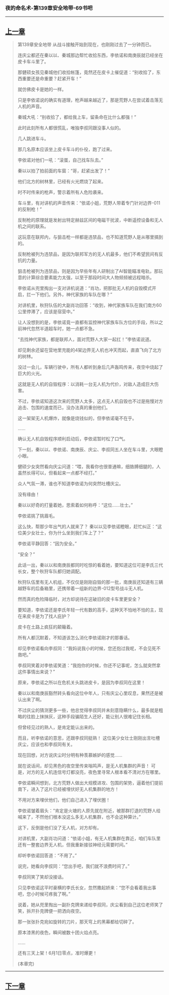 ### 夜的命名术-第139章安全地带-69书吧

--------
[上一章](./6a4ad71100d0ee51e99beea5ab32e5b5.md)
--------


>
>
>
>第139章安全地带
>从战斗接触开始到现在，也刚刚过去了一分钟而已。
>
>连庆尘都还在秦以以、秦城那边帮忙收拾东西，李依诺和南庚辰就已经坐在皮卡车斗里了。
>
>那健硕女孩见秦城他们收拾帐篷，竟然还在皮卡上催促道：“别收拾了，东西重要还是命重要？赶紧开车！”
>
>就仿佛皮卡是她的一样。
>
>只是李依诺说的确实有道理，枪声越来越近了，那是荒野人在尝试着击落无人机的声音。
>
>秦城大吼：“别收拾了，都给我上车，留条命在比什么都强！”
>
>此时此刻所有人都很慌乱，唯独李叔同跟没事人似的。
>
>几人跳进车斗。
>
>那几名原本应该坐上皮卡车斗的仆役，跑了过来。
>
>李依诺对他们一吼：“滚蛋，自己找车队去。”
>
>秦以以拍了拍前面的车窗：“哥，赶紧出发了！”
>
>他们北方的树林里，已经有火光燃烧了起来。
>
>时不时传来的枪声，警示着所有人危险袭来。
>
>车斗里，有对讲机的声音传来：“依诺小姐，荒野人带着专门针对边界-011的反制枪！”
>
>反制枪的原理就是发射出特定赫兹区间的电磁干扰波，中断遥控设备和无人机之间的联系。
>
>这玩意在联邦内，与狙击枪一样都是违禁品，也不知道荒野人是从哪里搞到的。
>
>反制枪被列为违禁品，是因为联邦军方的无人机最多，他们不希望民间有反抗的力量。
>
>狙击枪被列为违禁品，则是因为早些年有人研制出了AI智能瞄准电轨，那玩意的计算综合要素能力太强，以至于那段时间大人物频频被远程暗杀。
>
>李依诺从兜里掏出一支对讲机说道：“肖功，把那批无人机的自毁模式开启，拦一下他们。另外，神代家族的车队在哪？”
>
>对讲机里，秋狩队伍的大副肖功回答：“收到，神代家族车队在我们南方60公里停滞了，应该是宿营中。”
>
>让人没想到的是，李依诺竟一直都有监控神代家族车队方位的手段，所以之前神代忽然半道超车时，她一点都不急。
>
>“去找神代家族，都是联邦人，面对荒野人大家一起扛！”李依诺说道。
>
>却见剩余还留在营地里充能的4架边界无人机也冲天而起，直直飞向了北方的树林。
>
>没过一会儿，车辆行驶中，所有人都听到身后几声轰鸣传来，夜空中烧起了巨大的火光。
>
>这就是无人机的自毁程序：以消耗一台无人机为代价，对敌人造成巨大伤害。
>
>不过，李依诺知道这次来的荒野人太多，这点无人机自毁也不过是拖慢对方追击、包围的速度而已，没办法真的重创他们。
>
>这一架架无人机爆炸，就像是烧钱似的，但李依诺毫不在乎。
>
>……
>
>确认无人机自毁程序顺利启动后，李依诺暂时松了口气。
>
>下一刻，秦以以、李依诺、南庚辰、庆尘、李叔同五人坐在车斗里，大眼瞪小眼。
>
>健硕少女突然看向庆尘问道：“喂，我看你也很普通嘛，细胳膊细腿的，人虽然长得可以，但看起来一点都不经打。”
>
>众人气氛一滞，谁也不知道李依诺为何突然吐槽庆尘。
>
>没有缘由！
>
>秦以以好奇的打量着她，思索着如何称呼：“这位……壮士。”
>
>李依诺挑了挑眉毛。
>
>这么快，帮那少年出气的人就来了？
>秦以以见李依诺瞪眼，赶忙纠正：“这位美少女壮士，你为什么坐到我们车上了？”
>
>李依诺平静回答：“因为安全。”
>
>“安全？”
>
>此话一出，秦以以和南庚辰都同时吃惊的看着她，要知道这位可是李氏三代长女，整个秋狩车队都归她调配。
>
>秋狩队伍里有无人机组，不仅仅是刚刚自毁的那一批，南庚辰还知道有三辆越野车的后备箱里，还携带着一组新的边界-012型号战斗无人机。
>
>然而真的危险降临时，对方却说待在这破旧的皮卡车里更安全？
>
>要知道，李依诺还是李氏年轻一代有数的高手，这种天不怕地不怕的主，现在来皮卡是为了找人庇护？
>
>皮卡在土路上疯狂的颠簸着。
>
>所有人都沉默着，不知道该怎么消化李依诺刚才的那番话。
>
>却见李依诺看向李叔同：“我妈说我小的时候，您还抱过我呢，不会见死不救吧。”
>
>李叔同笑着对李依诺笑道：“我抱你的时候，你还不记事呢，怎么就突然拿这件事情出来说？”
>
>原来，李依诺之所以在危机关头跳进皮卡，是因为李叔同在这里！
>
>秦以以和南庚辰豁然转头看向这位中年人，只有庆尘心里叹息，果然还是被认出来了啊。
>
>不过庆尘的猜测更多一些，他总觉得李叔同并未刻意隐瞒什么，最多就是粗略的往脸上抹抹灰，这种手段骗陌生人还好，能让别人很难记住长相。
>
>但曾经见过的熟人，是肯定能认出来的。
>
>而且，听李依诺的意思，还跟李叔同挺熟！
>这位美少女壮士刚刚出言吐槽庆尘，应该也和李叔同有关。
>
>现在回想，对方说庆尘时分明有种羡慕嫉妒的感觉……
>
>就在说话间，却见黑色的夜空里传来嗡鸣声，是无人机集群的声音！
>可是，对方的无人机连信号灯都没亮，夜色里寻常人根本看不清对方在哪里。
>
>李依诺瞬间想到，北方荒野人做出大规模进攻、包围的架势，逼着他们提前南下，进入了这片已经被埋伏好无人机集群的地方！
>
>不用对方来埋伏他们，他们自己进入了埋伏圈！
>
>李依诺皱着眉头：“肯定是火塘的人原先就在附近，被那群打退的荒野人给喊来了，不然他们根本没这么多无人机集群，也不会这种算计。”
>
>这下，反倒是他们没了无人机，对方却有。
>
>对讲机里，大副肖功问道：“依诺小姐，有无人机集群在靠近，咱们车队里还有一整套边界无人机，但我重新接驳神经元需要时间。”
>
>却听李依诺回答道：“不用了。”
>
>说完，她看向李叔同：“您出手吧，我们就不浪费时间了。”
>
>李叔同笑了笑却没接话。
>
>只见李依诺这平时豪横的李氏长女，忽然撒起娇来：“您不会看着我出事吧，您小时候可疼我了啊。”
>
>说着，她从兜里掏出一副扑克牌来递给李叔同，庆尘看到自己这位老师笑了笑，拆开扑克牌便一把洒向夜空。
>
>那一张张扑克宛如旋转的刀片，那天穹上的黑幕都给切碎了。
>
>原本漆黑的夜色，瞬间被数十团火焰点亮。
>
>……
>
>还有三天上架！6月1日零点，准时爆更！
>
>(本章完)
>
>

--------
[下一章](./7471dba2fbe0e0272735119a96ae9c06.md)
--------
